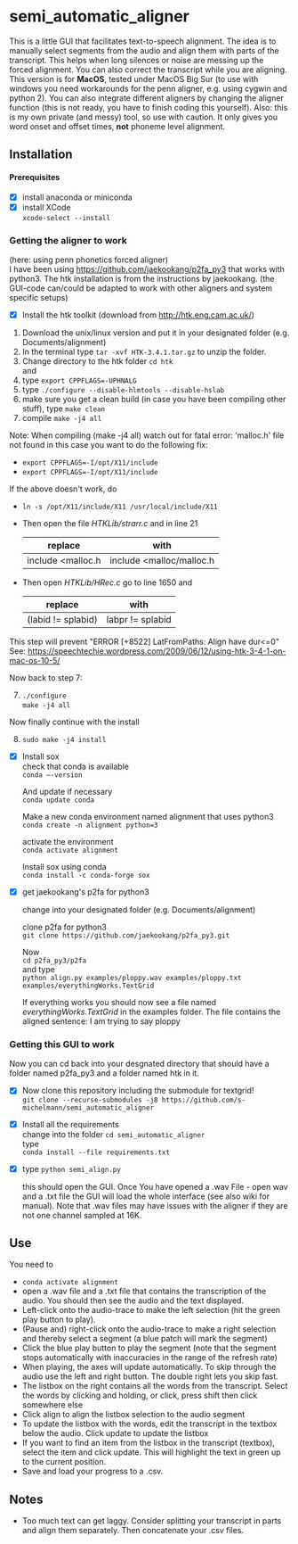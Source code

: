 # semi_automatic_aligner
This is a little GUI that facilitates text-to-speech alignment. The idea is to manually select segments from the audio and align them with parts of the transcript. This helps when long silences or noise are messing up the forced alignment. You can also correct the transcript while you are aligning.
This version is for **MacOS**, tested under MacOS Big Sur (to use with windows you need workarounds for the penn aligner, e.g. using cygwin and python 2). You can also integrate different aligners by changing the aligner function (this is not ready, you have to finish coding this yourself). Also: this is my own private (and messy) tool, so use with caution. It only gives you word onset and offset times, **not** phoneme level alignment.


## Installation  

#### Prerequisites  
- [x] install anaconda or miniconda  
- [x] install XCode  
      `xcode-select --install`

### Getting the aligner to work  
(here: using penn phonetics forced aligner)  
I have been using https://github.com/jaekookang/p2fa_py3 that works with python3. The htk installation is from the instructions by jaekookang. (the GUI-code can/could be adapted to work with other aligners and system specific setups)  

- [x] Install the htk toolkit
      (download from http://htk.eng.cam.ac.uk/)
1. Download the unix/linux version and put it in your designated folder (e.g. Documents/alignment)  
2. In the terminal type `tar -xvf HTK-3.4.1.tar.gz` to unzip the folder.
3. Change directory to the htk folder `cd htk`  
and
4. type  `export CPPFLAGS=-UPHNALG`
5. type `./configure --disable-hlmtools --disable-hslab`
6. make sure you get a clean build (in case you have been compiling other stuff), type `make clean`
7. compile 	`make -j4 all`

Note: When compiling (make -j4 all) watch out for fatal error: 'malloc.h' file not found  in this case you want to do the following fix:
  - `export CPPFLAGS=-I/opt/X11/include`
  - `export CPPFLAGS=-I/opt/X11/include`

If the above doesn't work, do
  - `ln -s /opt/X11/include/X11 /usr/local/include/X11`

  - Then open the file *HTKLib/strarr.c* and in line 21


      | replace 	| with 	|
      |-	|-	|
      | include <malloc.h 	| include <malloc/malloc.h 	|

  - Then open *HTKLib/HRec.c* go to line 1650 and

      | replace 	| with 	|
      |-	|-	|
      | (labid != splabid) 	| labpr != splabid 	|


This step will prevent "ERROR [+8522] LatFromPaths: Align have dur<=0"
 See: https://speechtechie.wordpress.com/2009/06/12/using-htk-3-4-1-on-mac-os-10-5/

Now back to step 7:

7. `./configure`  
  `make -j4 all`

Now finally continue with the install

8. `sudo make -j4 install`

- [x] Install sox  
  check that conda is available  
  `conda —-version`  

  And update if necessary  
  `conda update conda`  

  Make a new conda environment named alignment that uses python3  
   `conda create -n alignment python=3`  

  activate the environment  
  `conda activate alignment`  

  Install sox using conda  
  `conda install -c conda-forge sox`  

- [x] get jaekookang's p2fa for python3  

  change into your designated folder (e.g. Documents/alignment)  

  clone p2fa for python3  
  `git clone https://github.com/jaekookang/p2fa_py3.git`  

  Now  
  `cd p2fa_py3/p2fa`  
  and type  
  `python align.py examples/ploppy.wav examples/ploppy.txt examples/everythingWorks.TextGrid`   

  If everything works you should now see a file named *everythingWorks.TextGrid* in the examples folder. The file contains the aligned sentence: I am trying to say ploppy  

### Getting this GUI to work  
Now you can cd back into your desgnated directory that should have a folder named p2fa_py3 and a folder named htk in it.  

- [x] Now clone this repository including the submodule for textgrid!  
  `git clone --recurse-submodules -j8 https://github.com/s-michelmann/semi_automatic_aligner`  


- [x] Install all the requirements  
  change into the folder `cd semi_automatic_aligner`  
  type  
  `conda install --file requirements.txt`  

- [x] type `python semi_align.py`  

  this should open the GUI. Once You have opened a .wav File - open wav and a .txt file the GUI will load the whole interface (see also wiki for manual). Note that .wav files may have issues with the aligner if they are not one channel sampled at 16K.

## Use  
You need to
- `conda activate alignment` 
- open a .wav file and a .txt file that contains the transcription of the audio. You should then see the audio and the text displayed.
- Left-click onto the audio-trace to make the left selection (hit the green play button to play).
- (Pause and) right-click onto the audio-trace to make a right selection and thereby select a segment (a blue patch will mark the segment)
- Click the blue play button to play the segment (note that the segment stops automatically with inaccuracies in the range of the refresh rate)
- When playing, the axes will update automatically. To skip through the audio use the left and right button. The double right lets you skip fast.
- The listbox on the right contains all the words from the transcript. Select the words by clicking and holding, or click, press shift then click somewhere else
- Click align to align the listbox selection to the audio segment
- To update the listbox with the words, edit the transcript in the textbox below the audio. Click update to update the listbox
- If you want to find an item from the listbox in the transcript (textbox), select the item and click update. This will highlight the text in green up to the current position.
- Save and load your progress to a .csv.

## Notes
- Too much text can get laggy. Consider splitting your transcript in parts and align them separately. Then concatenate your .csv files.
